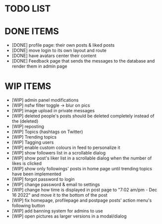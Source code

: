 # TODO LIST

# DONE ITEMS

- [DONE] profile page: their own posts & liked posts
- [DONE] move login to its own layout and route
- [DONE] have avatars center their content
- [DONE] Feedback page that sends the messages to the database and render them in admin page

# WIP ITEMS

- [WIP] admin panel modifications
- [WIP] nsfw filter toggle -> blur on pics
- [WIP] image upload in private messages
- [WIP] deleted people's posts should be deleted completely instead of the (deleted)
- [WIP] reposting
- [WIP] Topics (hashtags on Twitter)
- [WIP] Trending topics
- [WIP] Tagging users
- [WIP] enable custom colours in feed to personalize it
- [WIP] show followers list in a scrollable dialog
- [WIP] show post's liker list in a scrollable dialog when the number of likes is clicked
- [WIP] show only followings' posts in home page until trending topics have been implemented
- [WIP] forgot password to login
- [WIP] change password & email to settings
- [WIP] change how time is displayed in post page to "7:02 am/pm - Dec 16 2022" and move it to the bottom of the post
- [WIP] fix homepage, profilepage and postpage posts' action menu's following button
- [WIP] add banning system for admins to use
- [WIP] open pictures as larger versions in a modal/dialog

